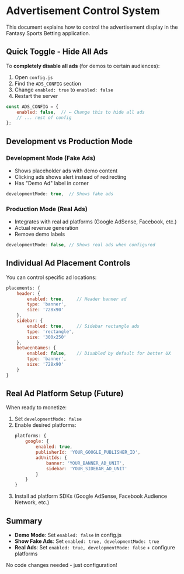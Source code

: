 # Advertisement Control System

This document explains how to control the advertisement display in the Fantasy Sports Betting application.

## Quick Toggle - Hide All Ads

To **completely disable all ads** (for demos to certain audiences):

1. Open `config.js`
2. Find the `ADS_CONFIG` section
3. Change `enabled: true` to `enabled: false`
4. Restart the server

```javascript
const ADS_CONFIG = {
    enabled: false,  // ← Change this to hide all ads
    // ... rest of config
};
```

## Development vs Production Mode

### Development Mode (Fake Ads)
- Shows placeholder ads with demo content
- Clicking ads shows alert instead of redirecting
- Has "Demo Ad" label in corner

```javascript
developmentMode: true,  // Shows fake ads
```

### Production Mode (Real Ads)
- Integrates with real ad platforms (Google AdSense, Facebook, etc.)
- Actual revenue generation
- Remove demo labels

```javascript
developmentMode: false, // Shows real ads when configured
```

## Individual Ad Placement Controls

You can control specific ad locations:

```javascript
placements: {
    header: {
        enabled: true,     // Header banner ad
        type: 'banner',
        size: '728x90'
    },
    sidebar: {
        enabled: true,     // Sidebar rectangle ads
        type: 'rectangle', 
        size: '300x250'
    },
    betweenGames: {
        enabled: false,    // Disabled by default for better UX
        type: 'banner',
        size: '728x90'
    }
}
```

## Real Ad Platform Setup (Future)

When ready to monetize:

1. Set `developmentMode: false`
2. Enable desired platforms:
   ```javascript
   platforms: {
       google: {
           enabled: true,
           publisherId: 'YOUR_GOOGLE_PUBLISHER_ID',
           adUnitIds: {
               banner: 'YOUR_BANNER_AD_UNIT',
               sidebar: 'YOUR_SIDEBAR_AD_UNIT'
           }
       }
   }
   ```
3. Install ad platform SDKs (Google AdSense, Facebook Audience Network, etc.)

## Summary

- **Demo Mode**: Set `enabled: false` in config.js
- **Show Fake Ads**: Set `enabled: true, developmentMode: true`
- **Real Ads**: Set `enabled: true, developmentMode: false` + configure platforms

No code changes needed - just configuration! 
